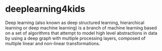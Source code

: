 # deeplearning4kids
Deep learning (also known as deep structured learning, hierarchical learning or deep machine learning) is a branch of machine learning based on a set of algorithms that attempt to model high level abstractions in data by using a deep graph with multiple processing layers, composed of multiple linear and non-linear transformations.
